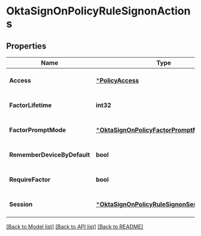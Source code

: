 # OktaSignOnPolicyRuleSignonActions

## Properties
Name | Type | Description | Notes
------------ | ------------- | ------------- | -------------
**Access** | [***PolicyAccess**](PolicyAccess.md) |  | [optional] [default to null]
**FactorLifetime** | **int32** |  | [optional] [default to null]
**FactorPromptMode** | [***OktaSignOnPolicyFactorPromptMode**](OktaSignOnPolicyFactorPromptMode.md) |  | [optional] [default to null]
**RememberDeviceByDefault** | **bool** |  | [optional] [default to false]
**RequireFactor** | **bool** |  | [optional] [default to false]
**Session** | [***OktaSignOnPolicyRuleSignonSessionActions**](OktaSignOnPolicyRuleSignonSessionActions.md) |  | [optional] [default to null]

[[Back to Model list]](../README.md#documentation-for-models) [[Back to API list]](../README.md#documentation-for-api-endpoints) [[Back to README]](../README.md)


